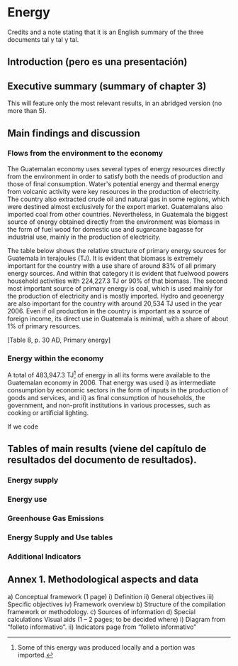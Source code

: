 # Energy

Credits and a note stating that it is an English summary of the three documents tal y tal y tal.

## Introduction (pero es una presentación)



## Executive summary (summary of chapter 3)

This will feature only the most relevant results, in an abridged version (no more than 5).

## Main findings and discussion

### Flows from the environment to the economy

The Guatemalan economy uses several types of energy resources directly from the environment in order to satisfy both the needs of production and those of final consumption. Water's potential energy and thermal energy from volcanic activity were key resources in the production of electricity. The country also extracted crude oil and natural gas in some regions, which were destined almost exclusively for the export market. Guatemalans also imported coal from other countries. Nevertheless, in Guatemala the biggest source of energy obtained directly from the environment was biomass in the form of fuel wood for domestic use and sugarcane bagasse for industrial use, mainly in the production of electricity.

The table below shows the relative structure of primary energy sources for Guatemala in terajoules (TJ). It is evident that biomass is extremely important for the country with a use share of around 83% of all primary energy sources. And within that category it is evident that fuelwood powers household activities with 224,227.3 TJ or 90% of that biomass. The second most important source of primary energy is coal, which is used mainly for the production of electricity and is mostly imported. Hydro and geoenergy are also important for the country with around 20,534 TJ used in the year 2006. Even if oil production in the country is important as a source of foreign income, its direct use in Guatemala is minimal, with a share of about 1% of primary resources.

[Table 8, p. 30 AD, Primary energy]

### Energy within the economy

A total of 483,947.3 TJ[^8] of energy in all its forms were available to the Guatemalan economy in 2006. That energy was used i) as intermediate consumption by economic sectors in the form of inputs in the production of goods and services, and ii) as final consumption of households, the government, and non-profit institutions in various processes, such as cooking or artificial lighting.

[^8]: Some of this energy was produced locally and a portion was imported.

If we code

## Tables of main results (viene del capítulo de resultados del documento de resultados).


### Energy supply


### Energy use


### Greenhouse Gas Emissions 


### Energy Supply and Use tables


### Additional Indicators



## Annex 1. Methodological aspects and data

a)	Conceptual framework (1 page)
i)	Definition
ii)	General objectives
iii)	Specific objectives
iv)	Framework overview
b)	Structure of the compilation framework or methodology.
c)	Sources of information
d)	Special calculations 
Visual aids (1 – 2 pages; to be decided where)
i)	Diagram from “folleto informativo”.
ii)	Indicators page from “folleto informativo”
